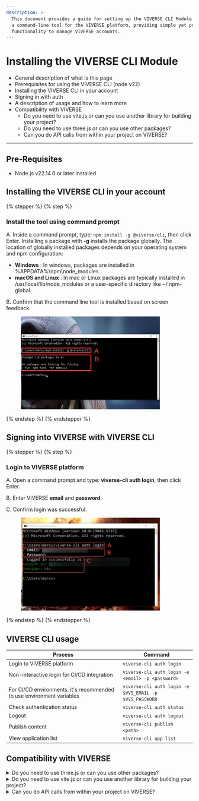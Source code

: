 ```yaml
---
description: >-
  This document provides a guide for setting up the VIVERSE CLI Module which is
  a command-line tool for the VIVERSE platform, providing simple yet powerful
  functionality to manage VIVERSE accounts.
---
```


# Installing the VIVERSE CLI Module

* General description of what is this page
* Prerequisites for using the VIVERSE CLI (node v22)
* Installing the VIVERSE CLI in your account
* Signing in with auth
* A description of usage and how to learn more
* Compatibility with VIVERSE
  * Do you need to use vite.js or can you use another library for building your project?
  * Do you need to use three.js or can you use other packages?
  * Can you do API calls from within your project on VIVERSE?

***

## Pre-Requisites

* Node.js v22.14.0 or later installed

## Installing the VIVERSE CLI in your account

{% stepper %}
{% step %}
### Install the tool using command prompt

A. Inside a command prompt, type: `npm install -g @viverse/cli`, then click Enter. Installing a package with **-g** installs the package globally. The location of globally installed packages depends on your operating system and npm configuration:

* **Windows** : In windows, packages are installed in %APPDATA%\npm\node\_modules .
* **macOS and Linux** : In mac or Linux packages are typically installed in /usr/local/lib/node\_modules or a user-specific directory like \~/.npm-global.

B. Confirm that the command line tool is installed based on screen feedback.

<figure><img src="../.gitbook/assets/image (3) (1) (1) (1).png" alt="" width="375"><figcaption></figcaption></figure>
{% endstep %}
{% endstepper %}



## Signing into VIVERSE with VIVERSE CLI

{% stepper %}
{% step %}
### Login to VIVERSE platform

A. Open a command prompt and type: **viverse-cli auth login**, then click Enter.

B. Enter VIVERSE **email** and **password**.

C. Confirm login was successful.

<figure><img src="../.gitbook/assets/image (1) (1) (1) (1) (1).png" alt="" width="375"><figcaption></figcaption></figure>
{% endstep %}
{% endstepper %}

## VIVERSE CLI usage

<table><thead><tr><th width="294">Process</th><th>Command</th></tr></thead><tbody><tr><td>Login to VIVERSE platform</td><td><code>viverse-cli auth login</code></td></tr><tr><td>Non-interactive login for CI/CD integration</td><td><code>viverse-cli auth login -e &#x3C;email> -p &#x3C;password></code></td></tr><tr><td>For CI/CD environments, it's recommended to use environment variables</td><td><code>viverse-cli auth login -e $VVS_EMAIL -p $VVS_PASSWORD</code></td></tr><tr><td>Check authentication status</td><td><code>viverse-cli auth status</code></td></tr><tr><td>Logout</td><td><code>viverse-cli auth logout</code></td></tr><tr><td>Publish content</td><td><code>viverse-cli publish &#x3C;path></code></td></tr><tr><td>View application list</td><td><code>viverse-cli app list</code></td></tr></tbody></table>



## Compatibility with VIVERSE

<details>

<summary>Do you need to use three.js or can you use other packages?</summary>

No, VIVERSE CLI can be used with other WebGL frameworks, including AFRAME, Babylon, ReactThreeFibre, UnityWebGL, GodotHTML5 and more!

</details>

<details>

<summary>Do you need to use vite.js or can you use another library for building your project?</summary>

You don’t need to use Vite specifically. Any tool that builds standard web content is fine. Examples include Webpack, Parcel, Rollup, or custom pipelines from Unity WebGL, PlayCanvas, Three.js, etc.

The only thing we _do_ require is that your build uses **content hashing for file names**, especially for JavaScript and CSS files.

This helps prevent cache issues. If the file name doesn’t change when the content changes, users might still get the old version due to browser cache.

</details>

<details>

<summary>Can you do API calls from within your project on VIVERSE?</summary>

Currently, we don’t support arbitrary external API calls from user content on VIVERSE, mainly for security and platform consistency.

However, we’re planning to **pre-approve a set of popular service domains** — like Firebase, Photon, and Lovable — so developers can integrate with these out of the box.

If you need to use a different third-party service, you can[ reach out to the VIVERSE team](mailto:michael_morran@htc.com,marcus_nixon@htc.com?subject=VIVERSE%20External%20API%20Request), and we’ll review it for potential inclusion. Please include your VIVERSE world URL and details about the endpoint you are desiring to use.

In the future, we’re looking at supporting **per-content Domain access requests**.

This will most likely be managed through the **Creator Studio backend**, rather than via the CLI, to give creators better visibility and control over their external dependencies.

</details>
